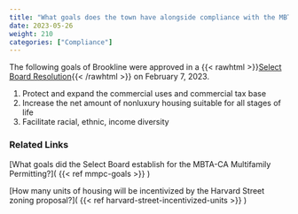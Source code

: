 ```yaml
---
title: "What goals does the town have alongside compliance with the MBTA-CA?"
date: 2023-05-26
weight: 210
categories: ["Compliance"]
---
```

The following goals of Brookline were approved in a {{< rawhtml >}}<a href="https://www.brooklinema.gov/DocumentCenter/View/40525/Select-Board-Resolution-re-MBTA-CA-Compliance-Plan---Voted-02-07-23" target="_new">Select Board Resolution</a>{{< /rawhtml >}} on February 7, 2023.

1. Protect and expand the commercial uses and commercial tax base
2. Increase the net amount of nonluxury housing suitable for all stages of life
3. Facilitate racial, ethnic, income diversity

### Related Links

[What goals did the Select Board establish for the MBTA-CA Multifamily Permitting?]( {{< ref mmpc-goals >}} )

[How many units of housing will be incentivized by the Harvard Street zoning proposal?]( {{< ref harvard-street-incentivized-units >}} ) 
